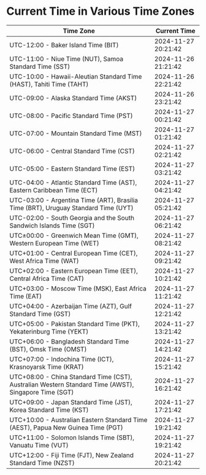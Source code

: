 # Current Time in Various Time Zones

| Time Zone | Current Time |
|-----------|--------------|
| UTC-12:00 - Baker Island Time (BIT) | 2024-11-27 20:21:42 |
| UTC-11:00 - Niue Time (NUT), Samoa Standard Time (SST) | 2024-11-26 21:21:42 |
| UTC-10:00 - Hawaii-Aleutian Standard Time (HAST), Tahiti Time (TAHT) | 2024-11-26 22:21:42 |
| UTC-09:00 - Alaska Standard Time (AKST) | 2024-11-26 23:21:42 |
| UTC-08:00 - Pacific Standard Time (PST) | 2024-11-27 00:21:42 |
| UTC-07:00 - Mountain Standard Time (MST) | 2024-11-27 01:21:42 |
| UTC-06:00 - Central Standard Time (CST) | 2024-11-27 02:21:42 |
| UTC-05:00 - Eastern Standard Time (EST) | 2024-11-27 03:21:42 |
| UTC-04:00 - Atlantic Standard Time (AST), Eastern Caribbean Time (ECT) | 2024-11-27 04:21:42 |
| UTC-03:00 - Argentina Time (ART), Brasília Time (BRT), Uruguay Standard Time (UYT) | 2024-11-27 05:21:42 |
| UTC-02:00 - South Georgia and the South Sandwich Islands Time (SGT) | 2024-11-27 06:21:42 |
| UTC±00:00 - Greenwich Mean Time (GMT), Western European Time (WET) | 2024-11-27 08:21:42 |
| UTC+01:00 - Central European Time (CET), West Africa Time (WAT) | 2024-11-27 09:21:42 |
| UTC+02:00 - Eastern European Time (EET), Central Africa Time (CAT) | 2024-11-27 10:21:42 |
| UTC+03:00 - Moscow Time (MSK), East Africa Time (EAT) | 2024-11-27 11:21:42 |
| UTC+04:00 - Azerbaijan Time (AZT), Gulf Standard Time (GST) | 2024-11-27 12:21:42 |
| UTC+05:00 - Pakistan Standard Time (PKT), Yekaterinburg Time (YEKT) | 2024-11-27 13:21:42 |
| UTC+06:00 - Bangladesh Standard Time (BST), Omsk Time (OMST) | 2024-11-27 14:21:42 |
| UTC+07:00 - Indochina Time (ICT), Krasnoyarsk Time (KRAT) | 2024-11-27 15:21:42 |
| UTC+08:00 - China Standard Time (CST), Australian Western Standard Time (AWST), Singapore Time (SGT) | 2024-11-27 16:21:42 |
| UTC+09:00 - Japan Standard Time (JST), Korea Standard Time (KST) | 2024-11-27 17:21:42 |
| UTC+10:00 - Australian Eastern Standard Time (AEST), Papua New Guinea Time (PGT) | 2024-11-27 19:21:42 |
| UTC+11:00 - Solomon Islands Time (SBT), Vanuatu Time (VUT) | 2024-11-27 19:21:42 |
| UTC+12:00 - Fiji Time (FJT), New Zealand Standard Time (NZST) | 2024-11-27 20:21:42 |
